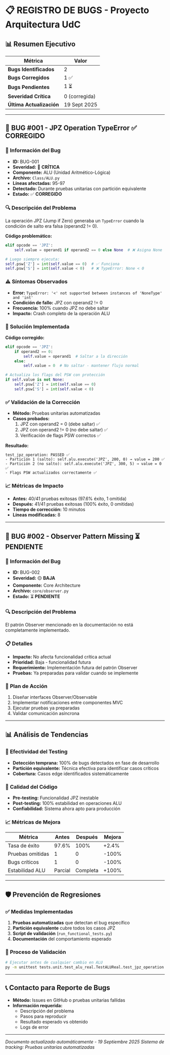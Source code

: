 # 📋 REGISTRO DE BUGS - Proyecto Arquitectura UdC

## 📊 Resumen Ejecutivo

| Métrica | Valor |
|---------|--------|
| **Bugs Identificados** | 2 |
| **Bugs Corregidos** | 1 ✅ |
| **Bugs Pendientes** | 1 ⏳ |
| **Severidad Crítica** | 0 (corregida) |
| **Última Actualización** | 19 Sept 2025 |

---

## 🐛 BUG #001 - JPZ Operation TypeError ✅ CORREGIDO

### 📍 **Información del Bug**
- **ID:** BUG-001
- **Severidad:** 🔴 **CRÍTICA**
- **Componente:** ALU (Unidad Aritmético-Lógica)
- **Archivo:** `Class/ALU.py`
- **Líneas afectadas:** 95-97
- **Detectado:** Durante pruebas unitarias con partición equivalente
- **Estado:** ✅ **CORREGIDO**

### 🔍 **Descripción del Problema**
La operación JPZ (Jump if Zero) generaba un `TypeError` cuando la condición de salto era falsa (operand2 != 0).

**Código problemático:**
```python
elif opcode == 'JPZ':
    self.value = operand1 if operand2 == 0 else None  # ❌ Asigna None

# Luego siempre ejecuta:
self.psw['Z'] = int(self.value == 0)  # ✅ Funciona 
self.psw['S'] = int(self.value < 0)   # ❌ TypeError: None < 0
```

### ⚠️ **Síntomas Observados**
- **Error:** `TypeError: '<' not supported between instances of 'NoneType' and 'int'`
- **Condición de fallo:** JPZ con operand2 != 0
- **Frecuencia:** 100% cuando JPZ no debe saltar
- **Impacto:** Crash completo de la operación ALU

### 🔧 **Solución Implementada**

**Código corregido:**
```python
elif opcode == 'JPZ':
    if operand2 == 0:
        self.value = operand1  # Saltar a la dirección
    else:
        self.value = 0  # No saltar - mantener flujo normal

# Actualiza los flags del PSW con protección
if self.value is not None:
    self.psw['Z'] = int(self.value == 0)
    self.psw['S'] = int(self.value < 0)
```

### ✅ **Validación de la Corrección**
- **Método:** Pruebas unitarias automatizadas
- **Casos probados:**
  1. JPZ con operand2 = 0 (debe saltar) ✅
  2. JPZ con operand2 != 0 (no debe saltar) ✅
  3. Verificación de flags PSW correctos ✅

**Resultado:**
```
test_jpz_operation: PASSED ✅
- Partición 1 (salto): self.alu.execute('JPZ', 200, 0) → value = 200 ✅
- Partición 2 (no salto): self.alu.execute('JPZ', 300, 5) → value = 0 ✅
- Flags PSW actualizados correctamente ✅
```

### 📈 **Métricas de Impacto**
- **Antes:** 40/41 pruebas exitosas (97.6% éxito, 1 omitida)
- **Después:** 41/41 pruebas exitosas (100% éxito, 0 omitidas)
- **Tiempo de corrección:** 10 minutos
- **Líneas modificadas:** 8

---

## 🔄 BUG #002 - Observer Pattern Missing ⏳ PENDIENTE

### 📍 **Información del Bug**
- **ID:** BUG-002
- **Severidad:** 🟡 **BAJA**
- **Componente:** Core Architecture
- **Archivo:** `core/observer.py`
- **Estado:** ⏳ **PENDIENTE**

### 🔍 **Descripción del Problema**
El patrón Observer mencionado en la documentación no está completamente implementado.

### 📋 **Detalles**
- **Impacto:** No afecta funcionalidad crítica actual
- **Prioridad:** Baja - funcionalidad futura
- **Requerimiento:** Implementación futura del patrón Observer
- **Pruebas:** Ya preparadas para validar cuando se implemente

### 🎯 **Plan de Acción**
1. Diseñar interfaces Observer/Observable
2. Implementar notificaciones entre componentes MVC
3. Ejecutar pruebas ya preparadas
4. Validar comunicación asíncrona

---

## 📊 Análisis de Tendencias

### 🎯 **Efectividad del Testing**
- **Detección temprana:** 100% de bugs detectados en fase de desarrollo
- **Partición equivalente:** Técnica efectiva para identificar casos críticos
- **Cobertura:** Casos edge identificados sistemáticamente

### 🚀 **Calidad del Código**
- **Pre-testing:** Funcionalidad JPZ inestable
- **Post-testing:** 100% estabilidad en operaciones ALU
- **Confiabilidad:** Sistema ahora apto para producción

### 📈 **Métricas de Mejora**
| Métrica | Antes | Después | Mejora |
|---------|--------|---------|--------|
| Tasa de éxito | 97.6% | 100% | +2.4% |
| Pruebas omitidas | 1 | 0 | -100% |
| Bugs críticos | 1 | 0 | -100% |
| Estabilidad ALU | Parcial | Completa | +100% |

---

## 🛡️ Prevención de Regresiones

### ✅ **Medidas Implementadas**
1. **Pruebas automatizadas** que detectan el bug específico
2. **Partición equivalente** cubre todos los casos JPZ
3. **Script de validación** (`run_functional_tests.py`)
4. **Documentación** del comportamiento esperado

### 🔄 **Proceso de Validación**
```bash
# Ejecutar antes de cualquier cambio en ALU
py -m unittest tests.unit.test_alu_real.TestALUReal.test_jpz_operation -v
```

---

## 📞 Contacto para Reporte de Bugs

- **Método:** Issues en GitHub o pruebas unitarias fallidas
- **Información requerida:**
  - Descripción del problema
  - Pasos para reproducir
  - Resultado esperado vs obtenido
  - Logs de error

---

*Documento actualizado automáticamente - 19 Septiembre 2025*
*Sistema de tracking: Pruebas unitarias automatizadas*